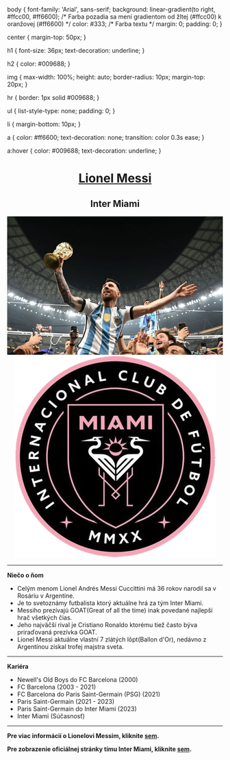 <!DOCTYPE html>
<html>

<head>
    
<styles>
    body {
    font-family: 'Arial', sans-serif;
    background: linear-gradient(to right, #ffcc00, #ff6600); /* Farba pozadia sa mení gradientom od žltej (#ffcc00) k oranžovej (#ff6600) */
    color: #333; /* Farba textu */
    margin: 0;
    padding: 0;
}

center {
    margin-top: 50px;
}

h1 {
    font-size: 36px;
    text-decoration: underline;
}

h2 {
    color: #009688;
}

img {
    max-width: 100%;
    height: auto;
    border-radius: 10px;
    margin-top: 20px;
}

hr {
    border: 1px solid #009688;
}

ul {
    list-style-type: none;
    padding: 0;
}

li {
    margin-bottom: 10px;
}

a {
    color: #ff6600;
    text-decoration: none;
    transition: color 0.3s ease;
}

a:hover {
    color: #009688;
    text-decoration: underline;
}
</styles>
</head>
<body>
    <center>
        <h1><u>Lionel Messi</u></b></h1>
        <h2>Inter Miami</h2>
        <img src="Messi.jpg" alt="Lionel Andrés Messi">
        <img src="Inter M.png" alt="Inter Miami">
    </center>
    <hr>
    <p><b>Niečo o ňom</b></p>
    <ul>
        <li>Celým menom Lionel Andrés Messi Cuccittini má 36 rokov narodil sa v Rosáriu v Argentíne.</li>
        <li>Je to svetoznámy futbalista ktorý aktuálne hrá za tým Inter Miami.</li>
        <li>Messiho prezívajú GOAT(Great of all the time) inak povedané najlepší hrač všetkých čias.</li>
        <li>Jeho najväčší rival je Cristiano Ronaldo ktorému tiež často býva priraďovaná prezívka GOAT.</li>
        <li>Lionel Messi aktuálne vlastní 7 zlátých lôpt(Ballon d'Or), nedávno z Argentínou získal trofej majstra sveta.</li>
    </ul>
    <hr>
    <p><b>Kariéra</b></p>
    <ul>
        <li>Newell's Old Boys do FC Barcelona (2000)</li>
        <li>FC Barcelona (2003 - 2021)</li>
        <li>FC Barcelona do Paris Saint-Germain (PSG) (2021)</li>
        <li>Paris Saint-Germain (2021 - 2023)</li>
        <li>Paris Saint-Germain do Inter Miami (2023)</li>
        <li>Inter Miami (Súčasnosť)</li>
    </ul>
    <hr>
    <p><b>Pre viac informácií o Lionelovi Messim, kliknite <a href="https://sk.wikipedia.org/wiki/Lionel_Messi">sem</a>.</b></p>
    <p><b>Pre zobrazenie oficiálnej stránky tímu Inter Miami, kliknite <a href="https://www.intermiamicf.com/">sem</a>.</b></p>
</body>
</html>

